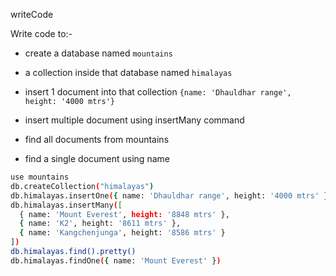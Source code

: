 writeCode

Write code to:-

- create a database named `mountains`
- a collection inside that database named `himalayas`
- insert 1 document into that collection `{name: 'Dhauldhar range', height: '4000 mtrs'}`

- insert multiple document using insertMany command
- find all documents from mountains
- find a single document using name


```sh
use mountains
db.createCollection("himalayas")
db.himalayas.insertOne({ name: 'Dhauldhar range', height: '4000 mtrs' })
db.himalayas.insertMany([
  { name: 'Mount Everest', height: '8848 mtrs' },
  { name: 'K2', height: '8611 mtrs' },
  { name: 'Kangchenjunga', height: '8586 mtrs' }
])
db.himalayas.find().pretty()
db.himalayas.findOne({ name: 'Mount Everest' })
```
